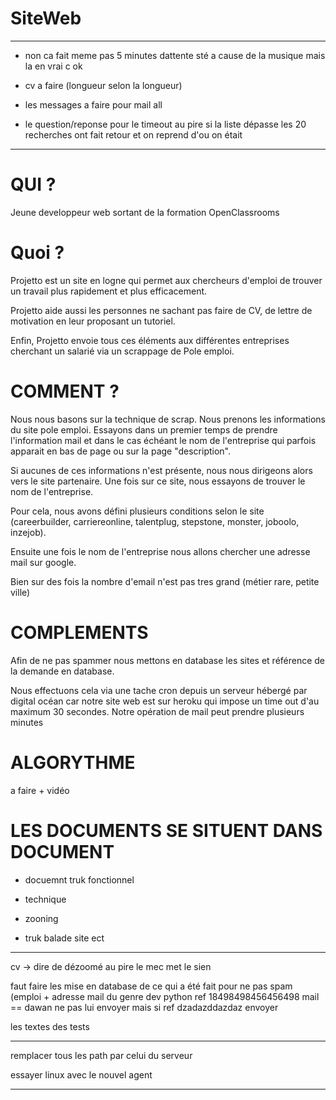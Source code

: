 # SiteWeb

----------------------------------------------------

- non ca fait meme pas 5 minutes dattente sté a cause de la musique mais la en vrai c ok



- cv a faire (longueur selon la longueur)

- les messages a faire pour mail all

- le question/reponse pour le timeout au pire si la liste dépasse les 20 recherches ont fait retour et on reprend d'ou on était




--------------------------------------------------------

# QUI ?

Jeune developpeur web sortant de la formation OpenClassrooms 

# Quoi ?

Projetto est un site en logne qui permet aux chercheurs d'emploi de trouver un travail plus rapidement et plus efficacement.

Projetto aide aussi les personnes ne sachant pas faire de CV, de lettre de motivation en leur proposant un tutoriel.

Enfin, Projetto envoie tous ces éléments aux différentes entreprises cherchant un salarié via un scrappage de Pole emploi.



# COMMENT ?

Nous nous basons sur la technique de scrap. Nous prenons les informations du site pole emploi. Essayons dans un premier temps de prendre l'information mail et dans le cas échéant le nom de l'entreprise qui parfois apparait en bas de page ou sur la page "description".

Si aucunes de ces informations n'est présente, nous nous dirigeons alors vers le site partenaire. Une fois sur ce site, nous essayons de trouver le nom de l'entreprise. 

Pour cela, nous avons défini plusieurs conditions selon le site (careerbuilder, carriereonline, talentplug, stepstone, monster, joboolo,
inzejob). 

Ensuite une fois le nom de l'entreprise nous allons chercher une adresse mail sur google.

Bien sur des fois la nombre d'email n'est pas tres grand (métier rare, petite ville) 

# COMPLEMENTS

Afin de ne pas spammer nous mettons en database les sites et référence de la demande en database.

Nous effectuons cela via une tache cron depuis un serveur hébergé par digital océan car notre site web est sur heroku qui impose un time out d'au maximum 30 secondes. Notre opération de mail peut prendre plusieurs minutes


# ALGORYTHME

a faire + vidéo


# LES DOCUMENTS SE SITUENT DANS DOCUMENT

- docuemnt truk fonctionnel

- technique

- zooning

- truk balade site ect


-------------------------------------------------------

cv -> dire de dézoomé au pire le mec met le sien

faut faire les mise en database de ce qui a été fait pour ne pas spam (emploi + adresse mail du genre dev python ref 18498498456456498 mail == dawan ne pas lui envoyer mais si ref dzadazddazdaz envoyer

les textes des tests

----------------------------------------

remplacer tous les path par celui du serveur

essayer linux avec le nouvel agent

-----------------------------------------
